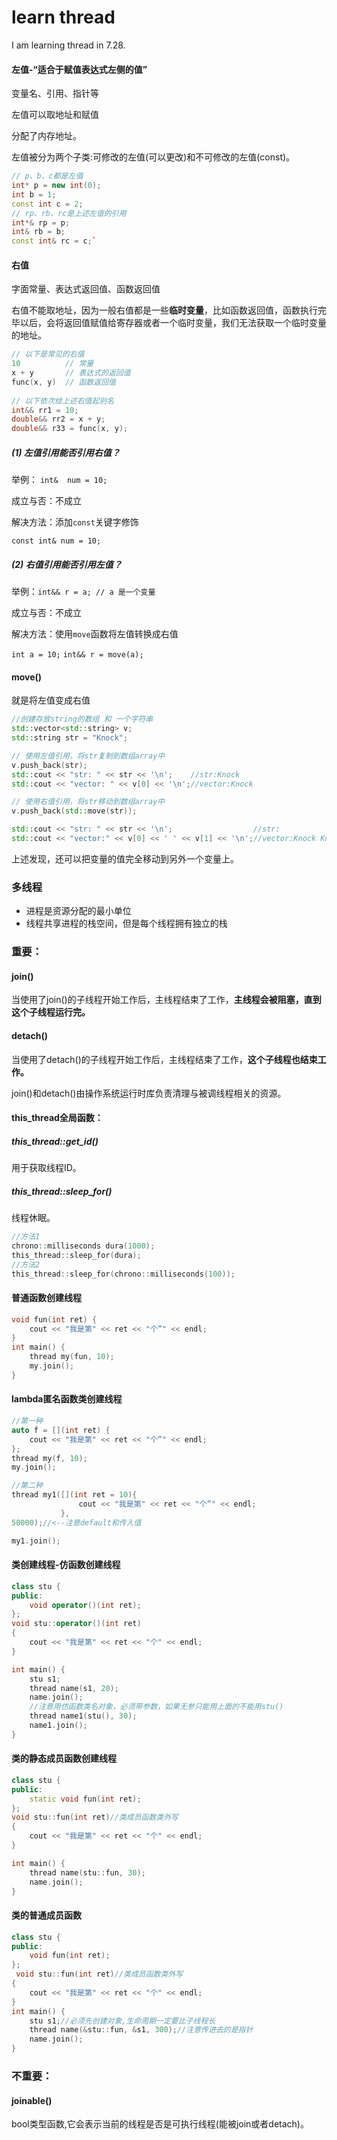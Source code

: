 

# learn thread

I am learning thread in 7.28.



#### 左值-“适合于赋值表达式左侧的值”

变量名、引用、指针等

左值可以取地址和赋值

分配了内存地址。

左值被分为两个子类:可修改的左值(可以更改)和不可修改的左值(const)。

```c++
// p、b、c都是左值
int* p = new int(0);
int b = 1;
const int c = 2;
// rp、rb、rc是上述左值的引用
int*& rp = p;
int& rb = b;
const int& rc = c;`
```



#### 右值

字面常量、表达式返回值、函数返回值

右值不能取地址，因为一般右值都是一些**临时变量**，比如函数返回值，函数执行完毕以后，会将返回值赋值给寄存器或者一个临时变量，我们无法获取一个临时变量的地址。

```c++
// 以下是常见的右值
10			// 常量
x + y		// 表达式的返回值
func(x, y)	// 函数返回值
 
// 以下依次给上述右值起别名
int&& rr1 = 10;
double&& rr2 = x + y;
double&& r33 = func(x, y);
```
##### (1) 左值引用能否引用右值？

举例： `int&  num = 10;`

成立与否：不成立

解决方法：添加`const`关键字修饰

`const int& num = 10;`

##### (2) 右值引用能否引用左值？

举例：`int&& r = a; // a 是一个变量`

成立与否：不成立

解决方法：使用`move`函数将左值转换成右值

`int a = 10;`
`int&& r = move(a);`



#### move()

就是将左值变成右值

```c++
//创建存放string的数组 和 一个字符串
std::vector<std::string> v;
std::string str = "Knock";

// 使用左值引用，将str复制到数组array中
v.push_back(str); 
std::cout << "str: " << str << '\n';    //str:Knock
std::cout << "vector: " << v[0] << '\n';//vector:Knock

// 使用右值引用，将str移动到数组array中
v.push_back(std::move(str)); 

std::cout << "str: " << str << '\n';                  //str:
std::cout << "vector:" << v[0] << ' ' << v[1] << '\n';//vector:Knock Knock
```
上述发现，还可以把变量的值完全移动到另外一个变量上。



### 多线程

- 进程是资源分配的最小单位
- 线程共享进程的栈空间，但是每个线程拥有独立的栈

### 重要：

#### join()

当使用了join()的子线程开始工作后，主线程结束了工作，**主线程会被阻塞，直到这个子线程运行完。**

#### detach()

当使用了detach()的子线程开始工作后，主线程结束了工作，**这个子线程也结束工作。**

join()和detach()由操作系统运行时库负责清理与被调线程相关的资源。

#### this_thread全局函数：

##### this_thread::get_id()

用于获取线程ID。

##### this_thread::sleep_for()

线程休眠。

~~~~~~c++
//方法1
chrono::milliseconds dura(1000);
this_thread::sleep_for(dura);
//方法2
this_thread::sleep_for(chrono::milliseconds(100));
~~~~~~

#### 普通函数创建线程

```c++
void fun(int ret) {
	cout << "我是第" << ret << "个”" << endl;
}
int main() {
	thread my(fun, 10);
	my.join();
}
```

#### lambda匿名函数类创建线程

```		c++
//第一种
auto f = [](int ret) {
	cout << "我是第" << ret << "个”" << endl;
};
thread my(f, 10);
my.join();
```

```c++
//第二种
thread my1([](int ret = 10){
               cout << "我是第" << ret << "个”" << endl;
           },
50000);//<--注意default和传入值

my1.join();
```

#### 类创建线程-仿函数创建线程

```c++
class stu {
public:
	void operator()(int ret);
};
void stu::operator()(int ret)
{
	cout << "我是第" << ret << "个" << endl;
}

int main() {
	stu s1;
	thread name(s1, 20);
	name.join();
	//注意用仿函数类名对象，必须带参数，如果无参只能用上面的不能用stu()
	thread name1(stu(), 30);
	name1.join();
}
```

#### 类的静态成员函数创建线程

```c++
class stu {
public:
	static void fun(int ret);
};
void stu::fun(int ret)//类成员函数类外写
{
	cout << "我是第" << ret << "个" << endl;
}

int main() {
	thread name(stu::fun, 30);
	name.join();
}
```

#### 类的普通成员函数

```c++
class stu {
public:
	void fun(int ret);
};
 void stu::fun(int ret)//类成员函数类外写
{
	cout << "我是第" << ret << "个" << endl;
}
int main() {
	stu s1;//必须先创建对象,生命周期一定要比子线程长
	thread name(&stu::fun, &s1, 300);//注意传进去的是指针
	name.join();
}
```



### 不重要：

#### joinable()

bool类型函数,它会表示当前的线程是否是可执行线程(能被join或者detach)。



